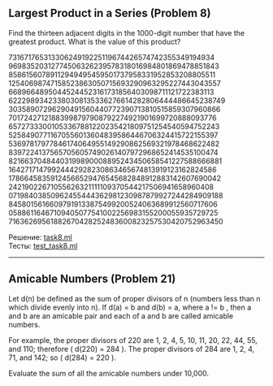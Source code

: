 ## Largest Product in a Series (Problem 8)

Find the thirteen adjacent digits in the 1000-digit number that have the greatest product. What is the value of this product?

73167176531330624919225119674426574742355349194934
96983520312774506326239578318016984801869478851843
85861560789112949495459501737958331952853208805511
12540698747158523863050715693290963295227443043557
66896648950445244523161731856403098711121722383113
62229893423380308135336276614282806444486645238749
30358907296290491560440772390713810515859307960866
70172427121883998797908792274921901699720888093776
65727333001053367881220235421809751254540594752243
52584907711670556013604839586446706324415722155397
53697817977846174064955149290862569321978468622482
83972241375657056057490261407972968652414535100474
82166370484403199890008895243450658541227588666881
16427171479924442928230863465674813919123162824586
17866458359124566529476545682848912883142607690042
24219022671055626321111109370544217506941658960408
07198403850962455444362981230987879927244284909188
84580156166097919133875499200524063689912560717606
05886116467109405077541002256983155200055935729725
71636269561882670428252483600823257530420752963450

Решение: [task8.ml](fp1/bin/task8/task8.ml)</br>
Тесты: [test_task8.ml](fp1/test/test_task8.ml)

---

## Amicable Numbers (Problem 21)

Let d(n) be defined as the sum of proper divisors of n (numbers less than n which divide evenly into n).
If d(a) = b and d(b) = a, where a != b , then a and b are an amicable pair and each of a and b are called amicable numbers.

For example, the proper divisors of 220 are 1, 2, 4, 5, 10, 11, 20, 22, 44, 55, and 110; therefore \( d(220) = 284 \). The proper divisors of 284 are 1, 2, 4, 71, and 142; so \( d(284) = 220 \).

Evaluate the sum of all the amicable numbers under 10,000.
